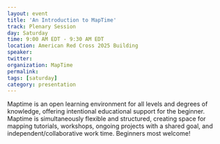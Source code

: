 ```yaml
---
layout: event
title: 'An Introduction to MapTime'
track: Plenary Session
day: Saturday
time: 9:00 AM EDT - 9:30 AM EDT
location: American Red Cross 2025 Building
speaker:
twitter: 
organization: MapTime
permalink: 
tags: [saturday]
category: presentation
---
```


Maptime is an open learning environment for all levels and degrees of knowledge, offering intentional educational support for the beginner. Maptime is simultaneously flexible and structured, creating space for mapping tutorials, workshops, ongoing projects with a shared goal, and independent/collaborative work time. Beginners most welcome!
